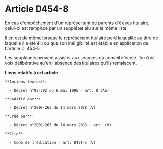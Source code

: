 # Article D454-8

En cas d'empêchement d'un représentant de parents d'élèves titulaire, celui-ci est remplacé par un suppléant élu sur la même
liste. 

Il en est de même lorsque le représentant titulaire perd la qualité au titre de laquelle il a été élu ou que son
inéligibilité est établie en application de l'article D. 454-5. 

Les suppléants peuvent assister aux séances du conseil d'école. Ils n'ont voix délibérative qu'en l'absence des titulaires
qu'ils remplacent.

**Liens relatifs à cet article**

	**Anciens textes**:

	  - Décret n°95-592 du 6 mai 1995 - art. 8 (Ab)

	**Codifié par**:

	  - Décret n°2008-263 du 14 mars 2008 (V)

	**Créé par**:

	  - Décret n°2008-263 du 14 mars 2008 - art. (V)

	**Cite**:

	  - Code de l'éducation - art. D454-5 (V)
